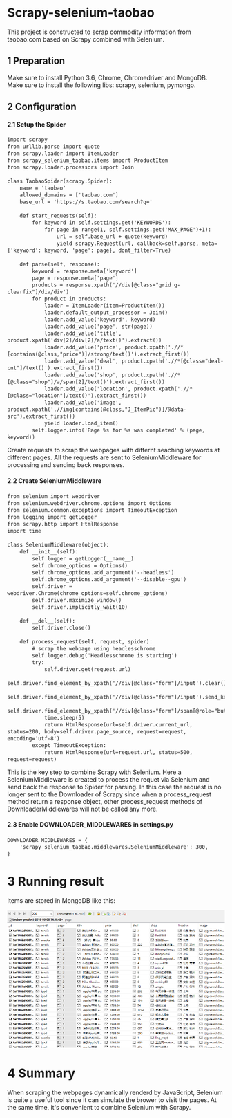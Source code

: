 # Scrapy-selenium-taobao
This project is constructed to scrap commodity information from taobao.com based on Scrapy combined with Selenium.
## 1 Preparation
Make sure to install Python 3.6, Chrome, Chromedriver and MongoDB.<br>
Make sure to install the following libs: scrapy, selenium, pymongo.
## 2 Configuration
#### 2.1 Setup the Spider
    import scrapy
    from urllib.parse import quote
    from scrapy.loader import ItemLoader
    from scrapy_selenium_taobao.items import ProductItem
    from scrapy.loader.processors import Join

    class TaobaoSpider(scrapy.Spider):
        name = 'taobao'
        allowed_domains = ['taobao.com']
        base_url = 'https://s.taobao.com/search?q='

        def start_requests(self):
            for keyword in self.settings.get('KEYWORDS'):
                for page in range(1, self.settings.get('MAX_PAGE')+1):
                    url = self.base_url + quote(keyword)
                    yield scrapy.Request(url, callback=self.parse, meta={'keyword': keyword, 'page': page}, dont_filter=True)

        def parse(self, response):
            keyword = response.meta['keyword']
            page = response.meta['page']
            products = response.xpath('//div[@class="grid g-clearfix"]/div/div')
            for product in products:
                loader = ItemLoader(item=ProductItem())
                loader.default_output_processor = Join()
                loader.add_value('keyword', keyword)
                loader.add_value('page', str(page))
                loader.add_value('title', product.xpath('div[2]/div[2]/a/text()').extract())
                loader.add_value('price', product.xpath('.//*[contains(@class,"price")]/strong/text()').extract_first())
                loader.add_value('deal', product.xpath('.//*[@class="deal-cnt"]/text()').extract_first())
                loader.add_value('shop', product.xpath('.//*[@class="shop"]/a/span[2]/text()').extract_first())
                loader.add_value('location', product.xpath('.//*[@class="location"]/text()').extract_first())
                loader.add_value('image', product.xpath('.//img[contains(@class,"J_ItemPic")]/@data-src').extract_first())
                yield loader.load_item()
            self.logger.info('Page %s for %s was completed' % (page, keyword))
Create requests to scrap the webpages with differnt seaching keywords at different pages. All the requests are sent to SeleniumMiddleware for processing and sending back responses.
#### 2.2 Create SeleniumMiddleware
    from selenium import webdriver
    from selenium.webdriver.chrome.options import Options
    from selenium.common.exceptions import TimeoutException
    from logging import getLogger
    from scrapy.http import HtmlResponse
    import time

    class SeleniumMiddleware(object):
        def __init__(self):
            self.logger = getLogger(__name__)
            self.chrome_options = Options()
            self.chrome_options.add_argument('--headless')
            self.chrome_options.add_argument('--disable--gpu')
            self.driver = webdriver.Chrome(chrome_options=self.chrome_options)
            self.driver.maximize_window()
            self.driver.implicitly_wait(10)

        def __del__(self):
            self.driver.close()

        def process_request(self, request, spider):
            # scrap the webpage using headlesschrome
            self.logger.debug('Headlesschrome is starting')
            try:
                self.driver.get(request.url)
                self.driver.find_element_by_xpath('//div[@class="form"]/input').clear()
                self.driver.find_element_by_xpath('//div[@class="form"]/input').send_keys(request.meta['page'])
                self.driver.find_element_by_xpath('//div[@class="form"]/span[@role="button"]').click()
                time.sleep(5)
                return HtmlResponse(url=self.driver.current_url, status=200, body=self.driver.page_source, request=request, encoding='utf-8')
            except TimeoutException:
                return HtmlResponse(url=request.url, status=500, request=request)
This is the key step to combine Scrapy with Selenium. Here a SeleniumMiddleware is created to process the requet via Selenium and send back the response to Spider for parsing. In this case the request is no longer sent to the Downloader of Scrapy since when a process_request method return a response object, other process_request methods of DownloaderMiddlewares will not be called any more.
#### 2.3 Enable DOWNLOADER_MIDDLEWARES in settings.py
    DOWNLOADER_MIDDLEWARES = {
        'scrapy_selenium_taobao.middlewares.SeleniumMiddleware': 300,
    }
# 3 Running result
Items are stored in MongoDB like this:

![](screenshot/MongoDB.png "MongoDB")
# 4 Summary
When scraping the webpages dynamically renderd by JavaScript, Selenium is quite a useful tool since it can simulate the brower to visit the pages. At the same time, it's convenient to combine Selenium with Scrapy.